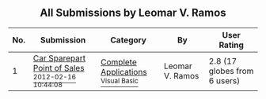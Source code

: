 ﻿<div align="center">

## All Submissions by Leomar  V\. Ramos

</div>

No.  | Submission | Category | By   | User Rating
---- | ---------- | -------- | ---- | -----------
1 | [Car Sparepart Point of Sales <br /><sup>2012-02-16 10:44:08</sup>](https://github.com/Planet-Source-Code/leomar-v-ramos-car-sparepart-point-of-sales__1-74291) | [Complete Applications<br /><sup>Visual Basic</sup>](../ByCategory/complete-applications__1-27.md) | Leomar  V\. Ramos | 2.8 (17 globes from 6 users)

